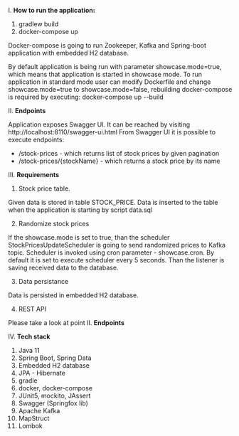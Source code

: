 I. **How to run the application:**

1. gradlew build
2. docker-compose up

Docker-compose is going to run Zookeeper, Kafka and Spring-boot application with embedded H2 database.

By default application is being run with parameter showcase.mode=true, which means that application is started in showcase mode.
To run application in standard mode user can modify Dockerfile and change showcase.mode=true to showcase.mode=false, rebuilding
docker-compose is required by executing:
docker-compose up --build

II. **Endpoints**

Application exposes Swagger UI. It can be reached by visiting http://localhost:8110/swagger-ui.html
From Swagger UI it is possible to execute endpoints:
- /stock-prices - which returns list of stock prices by given pagination
- /stock-prices/{stockName} - which returns a stock price by its name

III. **Requirements**

1. Stock price table.

Given data is stored in table STOCK_PRICE. Data is inserted to the table when the application is starting by script data.sql

2. Randomize stock prices

If the showcase.mode is set to true, than the scheduler StockPricesUpdateScheduler is going to send randomized prices to Kafka topic. Scheduler is invoked using cron parameter - showcase.cron. By default it is set to execute scheduler every 5 seconds.
Than the listener is saving received data to the database.

3. Data persistance

Data is persisted in embedded H2 database.

4. REST API 

Please take a look at point II. **Endpoints**

IV. **Tech stack**

1. Java 11
2. Spring Boot, Spring Data
3. Embedded H2 database 
4. JPA - Hibernate
5. gradle
6. docker, docker-compose
7. JUnit5, mockito, JAssert
8. Swagger (Springfox lib)
9. Apache Kafka
10. MapStruct
11. Lombok
